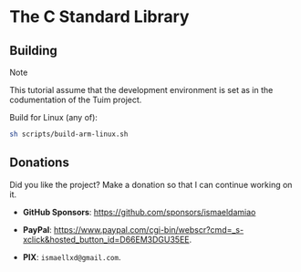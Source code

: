 # The C Standard Library

## Building

> [!NOTE]
> This tutorial assume that the development environment is set as in
> the codumentation of the Tuim project.

Build for Linux (any of):

```sh
sh scripts/build-arm-linux.sh
```

## Donations

Did you like the project? Make a donation so that I can continue working on it.

- **GitHub Sponsors**: https://github.com/sponsors/ismaeldamiao

- **PayPal**: <https://www.paypal.com/cgi-bin/webscr?cmd=_s-xclick&hosted_button_id=D66EM3DGU35EE>.

- **PIX**: `ismaellxd@gmail.com`.
